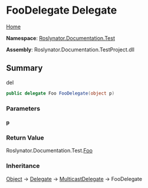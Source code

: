 # FooDelegate Delegate

[Home](../../../../README.md)

**Namespace**: [Roslynator.Documentation.Test](../README.md)

**Assembly**: Roslynator\.Documentation\.TestProject\.dll

## Summary

del

```csharp
public delegate Foo FooDelegate(object p)
```

### Parameters

#### p

### Return Value

Roslynator\.Documentation\.Test\.[Foo](../Foo/README.md)

### Inheritance

[Object](https://docs.microsoft.com/en-us/dotnet/api/system.object) &#x2192; [Delegate](https://docs.microsoft.com/en-us/dotnet/api/system.delegate) &#x2192; [MulticastDelegate](https://docs.microsoft.com/en-us/dotnet/api/system.multicastdelegate) &#x2192; FooDelegate
